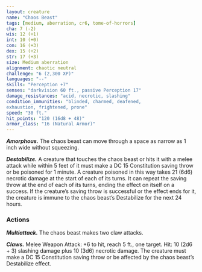 ```yaml
---
layout: creature
name: "Chaos Beast"
tags: [medium, aberration, cr6, tome-of-horrors]
cha: 7 (-2)
wis: 12 (+1)
int: 10 (+0)
con: 16 (+3)
dex: 15 (+2)
str: 17 (+3)
size: Medium aberration
alignment: chaotic neutral
challenge: "6 (2,300 XP)"
languages: "--"
skills: "Perception +7"
senses: "darkvision 60 ft., passive Perception 17"
damage_resistances: "acid, necrotic, slashing"
condition_immunities: "blinded, charmed, deafened,
exhaustion, frightened, prone"
speed: "30 ft."
hit_points: "120 (16d8 + 48)"
armor_class: "16 (Natural Armor)"
---
```


***Amorphous.*** The chaos beast can move
through a space as narrow as 1 inch wide without
squeezing.

***Destabilize.*** A creature that touches the chaos
beast or hits it with a melee attack while within 5
feet of it must make a DC 15 Constitution saving throw or be poisoned for
1 minute. A creature poisoned in this way takes 21 (6d6) necrotic damage
at the start of each of its turns. It can repeat the saving throw at the end of
each of its turns, ending the effect on itself on a success. If the creature’s
saving throw is successful or the effect ends for it, the creature is immune
to the chaos beast’s Destabilize for the next 24 hours.

### Actions

***Multiattack.*** The chaos beast makes two claw attacks.

***Claws.*** Melee Weapon Attack: +6 to hit, reach 5 ft., one target. Hit: 10
(2d6 + 3) slashing damage plus 10 (3d6) necrotic damage. The creature
must make a DC 15 Constitution saving throw or be affected by the chaos
beast’s Destabilize effect.
